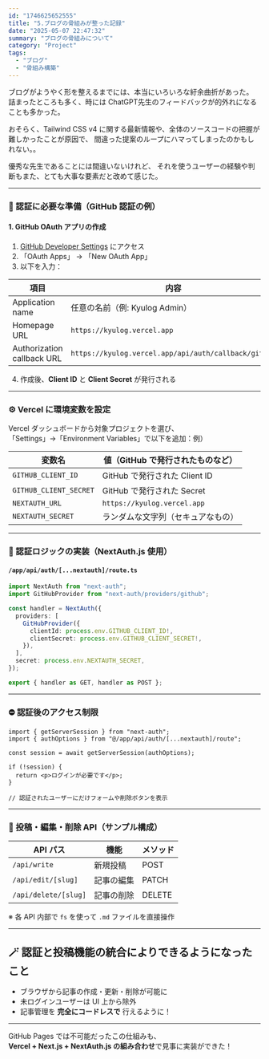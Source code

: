 ```yaml
---
id: "1746625652555"
title: "5.ブログの骨組みが整った記録"
date: "2025-05-07 22:47:32"
summary: "ブログの骨組みについて"
category: "Project"
tags:
  - "ブログ"
  - "骨組み構築"
---
```



ブログがようやく形を整えるまでには、本当にいろいろな紆余曲折があった。
詰まったところも多く、時には ChatGPT先生のフィードバックが的外れになることも多かった。

おそらく、Tailwind CSS v4 に関する最新情報や、全体のソースコードの把握が難しかったことが原因で、
間違った提案のループにハマってしまったのかもしれない。。

優秀な先生であることには間違いないけれど、
それを使うユーザーの経験や判断もまた、とても大事な要素だと改めて感じた。

---

### 🔑 認証に必要な準備（GitHub 認証の例）

#### 1. GitHub OAuth アプリの作成

1. [GitHub Developer Settings](https://github.com/settings/developers) にアクセス
2. 「OAuth Apps」 → 「New OAuth App」
3. 以下を入力：

| 項目 | 内容 |
|------|------|
| Application name | 任意の名前（例: Kyulog Admin） |
| Homepage URL     | `https://kyulog.vercel.app` |
| Authorization callback URL | `https://kyulog.vercel.app/api/auth/callback/github` |

4. 作成後、**Client ID** と **Client Secret** が発行される

---

### ⚙️ Vercel に環境変数を設定

Vercel ダッシュボードから対象プロジェクトを選び、  
「Settings」→「Environment Variables」で以下を追加：例）

| 変数名                  | 値（GitHub で発行されたものなど） |
|-------------------------|------------------------------|
| `GITHUB_CLIENT_ID`      | GitHub で発行された Client ID |
| `GITHUB_CLIENT_SECRET`  | GitHub で発行された Secret    |
| `NEXTAUTH_URL`          | `https://kyulog.vercel.app` |
| `NEXTAUTH_SECRET`       | ランダムな文字列（セキュアなもの） |

---

### 🪪 認証ロジックの実装（NextAuth.js 使用）

#### `/app/api/auth/[...nextauth]/route.ts`

```ts
import NextAuth from "next-auth";
import GitHubProvider from "next-auth/providers/github";

const handler = NextAuth({
  providers: [
    GitHubProvider({
      clientId: process.env.GITHUB_CLIENT_ID!,
      clientSecret: process.env.GITHUB_CLIENT_SECRET!,
    }),
  ],
  secret: process.env.NEXTAUTH_SECRET,
});

export { handler as GET, handler as POST };
```

---

### ⛔️ 認証後のアクセス制限

```tsx
import { getServerSession } from "next-auth";
import { authOptions } from "@/app/api/auth/[...nextauth]/route";

const session = await getServerSession(authOptions);

if (!session) {
  return <p>ログインが必要です</p>;
}

// 認証されたユーザーにだけフォームや削除ボタンを表示
```

---

### 📝 投稿・編集・削除 API（サンプル構成）

| API パス            | 機能             | メソッド |
|---------------------|------------------|----------|
| `/api/write`        | 新規投稿         | POST     |
| `/api/edit/[slug]`  | 記事の編集       | PATCH    |
| `/api/delete/[slug]`| 記事の削除       | DELETE   |

※ 各 API 内部で `fs` を使って `.md` ファイルを直接操作

---

## 🪄 認証と投稿機能の統合によりできるようになったこと

- ブラウザから記事の作成・更新・削除が可能に
- 未ログインユーザーは UI 上から除外
- 記事管理を **完全にコードレスで** 行えるように！

---

GitHub Pages では不可能だったこの仕組みも、  
**Vercel + Next.js + NextAuth.js の組み合わせ**で見事に実装ができた！
